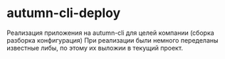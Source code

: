 # autumn-cli-deploy

Реализация приложения на autumn-cli для целей компании (сборка разборка конфигурация)
При реализации были немного переделаны известные либы, по этому их выложии в текущий проект.

